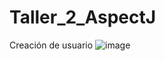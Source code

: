 # Taller_2_AspectJ
Creación de usuario
![image](https://github.com/JDC1907/Taller_2_AspectJ/assets/119470611/c61e0be9-95ab-4b33-82fa-9f6a51169661)
